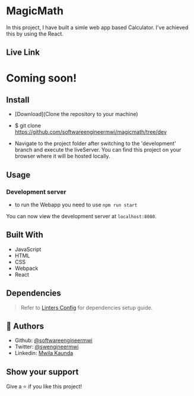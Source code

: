 # MagicMath

In this project, I have built a simle web app based Calculator. I've achieved this by using the React.

## Live Link

# Coming soon!

## Install

- [Download](Clone the repository to your machine)

- $ git clone https://github.com/softwareengineermwi/magicmath/tree/dev

- Navigate to the project folder after switching to the 'development' branch and execute the liveServer. You can find this project on your browser where it will be hosted locally.

## Usage

### Development server
- to run the Webapp you need to use `npm run start`

You can now view the development server at `localhost:8080`.

## Built With

- JavaScript
- HTML
- CSS
- Webpack
- React

## Dependencies

> Refer to [Linters Config](https://github.com/softwareengineermwi/linters-config) for dependencies setup guide.

## 👤 Authors

- Github: [@softwareengineermwi](https://github.com/softwareengineermwi)
- Twitter: [@swengineermwi](https://twitter.com/swengineermwi)
- Linkedin: [Mwila Kaunda](https://www.linkedin.com/in/mwila-kaunda-5479b2168)

## Show your support

Give a ⭐️ if you like this project!
